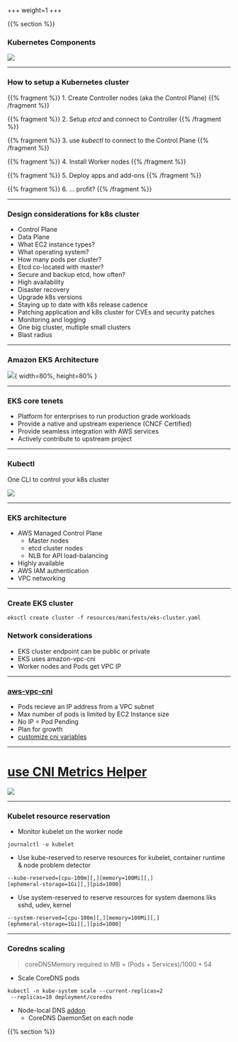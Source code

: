 +++
weight=1
+++

{{% section %}}

### Kubernetes Components

![](images/k8s-cluster-1.png)

---

### How to setup a Kubernetes cluster

{{% fragment %}} 1. Create Controller nodes (aka the Control Plane) {{% /fragment %}}

{{% fragment %}} 2. Setup *etcd* and connect to Controller {{% /fragment %}}

{{% fragment %}} 3. use *kubectl* to connect to the Control Plane {{% /fragment %}}

{{% fragment %}} 4. Install Worker nodes {{% /fragment %}}

{{% fragment %}} 5. Deploy apps and add-ons {{% /fragment %}}

{{% fragment %}} 6. ... profit? {{% /fragment %}}

---

### Design considerations for k8s cluster

- Control Plane
- Data Plane
- What EC2 instance types?
- What operating system?
- How many pods per cluster?
- Etcd co-located with master?
- Secure and backup etcd, how often?
- High availability
- Disaster recovery
- Upgrade k8s versions
- Staying up to date with k8s release cadence
- Patching application and k8s cluster for CVEs and security patches
- Monitoring and logging
- One big cluster, multiple small clusters
- Blast radius


---

### Amazon EKS Architecture

![](images/k8s-cluster-2.png){ width=80%, height=80% } 

---

### EKS core tenets

- Platform for enterprises to run production grade workloads
- Provide a native and upstream experience (CNCF Certified)
- Provide seamless integration with AWS services
- Actively contribute to upstream project

---

### Kubectl

One CLI to control your k8s cluster

![](images/k8s-cluster-3.png)

---

### EKS architecture

- AWS Managed Control Plane
  - Master nodes
  - etcd cluster nodes
  - NLB for API load-balancing
- Highly available
- AWS IAM authentication
- VPC networking


<!-- 
---

### Master node components

- **apiserver:** exposes APIs for  master nodes 
- **scheduler:** decides which pod should run on which worker node
- **controller manager:** makes changes attempting to move the current state towards the desired state
- **etcd:** key/value data store used to store cluster state

---

### etcd design 
- Minimum 3 etcd servers 
- Spread across availability zones
- Uses RAFT protocol

---

### Worker node components
- [**kubelet:**](https://kubernetes.io/docs/reference/command-line-tools-reference/kubelet/) handles communication between worker and master nodes
- [**kube-proxy:**](https://kubernetes.io/docs/reference/command-line-tools-reference/kube-proxy/) handles communication between pods, nodes, and the outside world
- **container runtime:** runs containers on the node.

-->

---

### Create EKS cluster

```
eksctl create cluster -f resources/manifests/eks-cluster.yaml
```

### Network considerations

- EKS cluster endpoint can be public or private
- EKS uses amazon-vpc-cni
- Worker nodes and Pods get VPC IP

---

### [aws-vpc-cni](https://github.com/aws/amazon-vpc-cni-k8s)

- Pods recieve an IP address from a VPC subnet
- Max number of pods is limited by EC2 Instance size
- No IP = Pod Pending
- Plan for growth
- [customize cni variables](https://docs.aws.amazon.com/eks/latest/userguide/cni-env-vars.html)

---
# [use CNI Metrics Helper](https://docs.aws.amazon.com/eks/latest/userguide/cni-metrics-helper.html)
![](https://docs.aws.amazon.com/eks/latest/userguide/images/EKS_CNI_metrics.png)

---

### Kubelet resource reservation
- Monitor kubelet on the worker node

```
journalctl -u kubelet
```

- Use kube-reserved to reserve resources for kubelet, container runtime & node problem detector

```
--kube-reserved=[cpu-100m][,][memory=100Mi][,]
[ephemeral-storage=1Gi][,][pid=1000]
```

- Use system-reserved to reserve resources for system daemons liks sshd, udev, kernel
```
--system-reserved=[cpu-100m][,][memory=100Mi][,]
[ephemeral-storage=1Gi][,][pid=1000]
```


---

### Coredns scaling

> coreDNSMemory required in MB = (Pods + Services)/1000 + 54

- Scale CoreDNS pods 
```
kubectl -n kube-system scale --current-replicas=2
 --replicas=10 deployment/coredns
```
- Node-local DNS [addon](https://github.com/kubernetes/kubernetes/tree/master/cluster/addons/dns/nodelocaldns)
    - CoreDNS DaemonSet on each node


{{% section %}}
